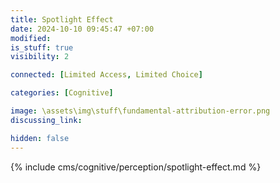 ```yaml
---
title: Spotlight Effect
date: 2024-10-10 09:45:47 +07:00
modified: 
is_stuff: true
visibility: 2

connected: [Limited Access, Limited Choice]

categories: [Cognitive]

image: \assets\img\stuff\fundamental-attribution-error.png
discussing_link: 

hidden: false
---
```


{% include cms/cognitive/perception/spotlight-effect.md %}